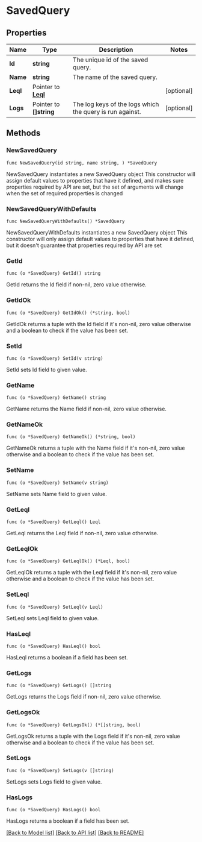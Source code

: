 # SavedQuery

## Properties

Name | Type | Description | Notes
------------ | ------------- | ------------- | -------------
**Id** | **string** | The unique id of the saved query. | 
**Name** | **string** | The name of the saved query. | 
**Leql** | Pointer to [**Leql**](Leql.md) |  | [optional] 
**Logs** | Pointer to **[]string** | The log keys of the logs which the query is run against. | [optional] 

## Methods

### NewSavedQuery

`func NewSavedQuery(id string, name string, ) *SavedQuery`

NewSavedQuery instantiates a new SavedQuery object
This constructor will assign default values to properties that have it defined,
and makes sure properties required by API are set, but the set of arguments
will change when the set of required properties is changed

### NewSavedQueryWithDefaults

`func NewSavedQueryWithDefaults() *SavedQuery`

NewSavedQueryWithDefaults instantiates a new SavedQuery object
This constructor will only assign default values to properties that have it defined,
but it doesn't guarantee that properties required by API are set

### GetId

`func (o *SavedQuery) GetId() string`

GetId returns the Id field if non-nil, zero value otherwise.

### GetIdOk

`func (o *SavedQuery) GetIdOk() (*string, bool)`

GetIdOk returns a tuple with the Id field if it's non-nil, zero value otherwise
and a boolean to check if the value has been set.

### SetId

`func (o *SavedQuery) SetId(v string)`

SetId sets Id field to given value.


### GetName

`func (o *SavedQuery) GetName() string`

GetName returns the Name field if non-nil, zero value otherwise.

### GetNameOk

`func (o *SavedQuery) GetNameOk() (*string, bool)`

GetNameOk returns a tuple with the Name field if it's non-nil, zero value otherwise
and a boolean to check if the value has been set.

### SetName

`func (o *SavedQuery) SetName(v string)`

SetName sets Name field to given value.


### GetLeql

`func (o *SavedQuery) GetLeql() Leql`

GetLeql returns the Leql field if non-nil, zero value otherwise.

### GetLeqlOk

`func (o *SavedQuery) GetLeqlOk() (*Leql, bool)`

GetLeqlOk returns a tuple with the Leql field if it's non-nil, zero value otherwise
and a boolean to check if the value has been set.

### SetLeql

`func (o *SavedQuery) SetLeql(v Leql)`

SetLeql sets Leql field to given value.

### HasLeql

`func (o *SavedQuery) HasLeql() bool`

HasLeql returns a boolean if a field has been set.

### GetLogs

`func (o *SavedQuery) GetLogs() []string`

GetLogs returns the Logs field if non-nil, zero value otherwise.

### GetLogsOk

`func (o *SavedQuery) GetLogsOk() (*[]string, bool)`

GetLogsOk returns a tuple with the Logs field if it's non-nil, zero value otherwise
and a boolean to check if the value has been set.

### SetLogs

`func (o *SavedQuery) SetLogs(v []string)`

SetLogs sets Logs field to given value.

### HasLogs

`func (o *SavedQuery) HasLogs() bool`

HasLogs returns a boolean if a field has been set.


[[Back to Model list]](../README.md#documentation-for-models) [[Back to API list]](../README.md#documentation-for-api-endpoints) [[Back to README]](../README.md)


